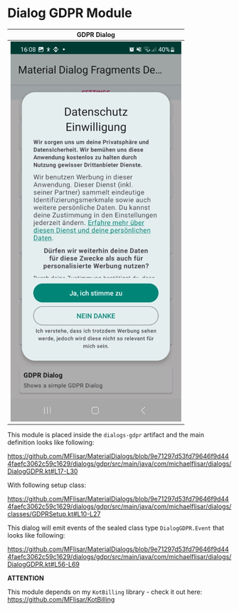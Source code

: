 # Dialog GDPR Module

| GDPR Dialog  |
| :---: |
| ![Dialog](../images/dialog_gdpr1.jpg?raw=true "Dialog") |

This module is placed inside the `dialogs-gdpr` artifact and the main definition looks like following:

https://github.com/MFlisar/MaterialDialogs/blob/9e71297d53fd79646f9d444faefc3062c59c1629/dialogs/gdpr/src/main/java/com/michaelflisar/dialogs/DialogGDPR.kt#L17-L30

With following setup class:

https://github.com/MFlisar/MaterialDialogs/blob/9e71297d53fd79646f9d444faefc3062c59c1629/dialogs/gdpr/src/main/java/com/michaelflisar/dialogs/classes/GDPRSetup.kt#L10-L27

This dialog will emit events of the sealed class type `DialogGDPR.Event` that looks like following:

https://github.com/MFlisar/MaterialDialogs/blob/9e71297d53fd79646f9d444faefc3062c59c1629/dialogs/gdpr/src/main/java/com/michaelflisar/dialogs/DialogGDPR.kt#L56-L69

**ATTENTION**

This module depends on my `KotBilling` library - check it out here: https://github.com/MFlisar/KotBilling

